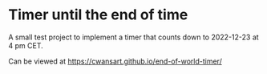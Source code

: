 # Timer until the end of time

A small test project to implement a timer that counts down to 2022-12-23 at 4 pm CET.

Can be viewed at https://cwansart.github.io/end-of-world-timer/